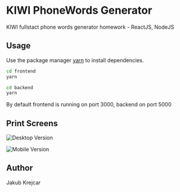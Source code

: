 # KIWI PhoneWords Generator

KIWI fullstact phone words generator homework - ReactJS, NodeJS 

## Usage

Use the package manager [yarn](https://classic.yarnpkg.com/lang/en/docs/install/) to install dependencies.

```bash
cd frontend
yarn

cd backend
yarn
```
By default frontend is running on port 3000, backend on port 5000

## Print Screens
![Desktop Version](https://www.linkpicture.com/q/kiwi_desktop.png)


![Mobile Version](https://www.linkpicture.com/q/kiwi_mobile.png)


## Author
Jakub Krejcar
